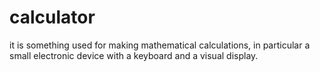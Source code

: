 # calculator
it is something used for making mathematical calculations, in particular a small electronic device with a keyboard and a visual display.
